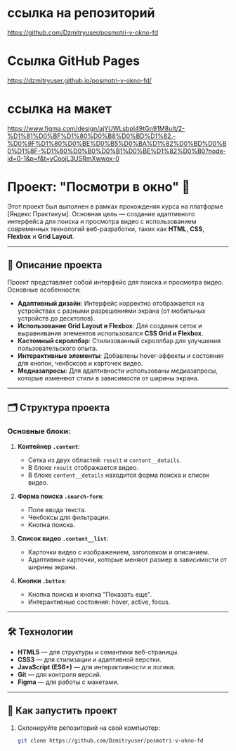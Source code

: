 # ссылка на репозиторий

https://github.com/Dzmitryuser/posmotri-v-okno-fd

# Ссылка GitHub Pages

https://dzmitryuser.github.io/posmotri-v-okno-fd/

# ссылка на макет

https://www.figma.com/design/ajYUWLsbpI49tGn91M8uIt/2-%D1%81%D0%BF%D1%80%D0%B8%D0%BD%D1%82.-%D0%9F%D1%80%D0%BE%D0%B5%D0%BA%D1%82%D0%BD%D0%B0%D1%8F-%D1%80%D0%B0%D0%B1%D0%BE%D1%82%D0%B0?node-id=0-1&p=f&t=vCoojL3USRmXwwox-0

# Проект: "Посмотри в окно" 🎥

Этот проект был выполнен в рамках прохождения курса на платформе [Яндекс Практикум]. Основная цель — создание адаптивного интерфейса для поиска и просмотра видео с использованием современных технологий веб-разработки, таких как **HTML**, **CSS**, **Flexbox** и **Grid Layout**.

---

## 📝 Описание проекта

Проект представляет собой интерфейс для поиска и просмотра видео. Основные особенности:

- **Адаптивный дизайн**: Интерфейс корректно отображается на устройствах с разными разрешениями экрана (от мобильных устройств до десктопов).
- **Использование Grid Layout и Flexbox**: Для создания сеток и выравнивания элементов использовался **CSS Grid и Flexbox**.
- **Кастомный скроллбар**: Стилизованный скроллбар для улучшения пользовательского опыта.
- **Интерактивные элементы**: Добавлены hover-эффекты и состояния для кнопок, чекбоксов и карточек видео.
- **Медиазапросы**: Для адаптивности использованы медиазапросы, которые изменяют стили в зависимости от ширины экрана.

---

## 🗂 Структура проекта

### Основные блоки:

1. **Контейнер `.content`**:

   - Сетка из двух областей: `result` и `content__details`.
   - В блоке `result` отображается видео.
   - В блоке `content__details` находится форма поиска и список видео.

2. **Форма поиска `.search-form`**:

   - Поле ввода текста.
   - Чекбоксы для фильтрации.
   - Кнопка поиска.

3. **Список видео `.content__list`**:

   - Карточки видео с изображением, заголовком и описанием.
   - Адаптивные карточки, которые меняют размер в зависимости от ширины экрана.

4. **Кнопки `.button`**:
   - Кнопка поиска и кнопка "Показать еще".
   - Интерактивные состояния: hover, active, focus.

---

## 🛠 Технологии

- **HTML5** — для структуры и семантики веб-страницы.
- **CSS3** — для стилизации и адаптивной верстки.
- **JavaScript (ES6+)** — для интерактивности и логики.
- **Git** — для контроля версий.
- **Figma** — для работы с макетами.

---

## 🚀 Как запустить проект

1. Склонируйте репозиторий на свой компьютер:
   ```bash
   git clone https://github.com/Dzmitryuser/posmotri-v-okno-fd
   ```
